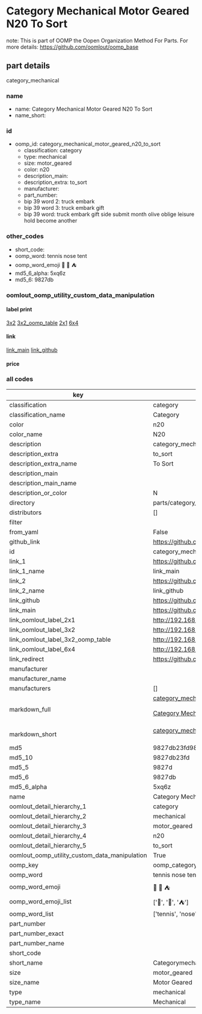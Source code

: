 # Category Mechanical Motor Geared N20 To Sort  

note: This is part of OOMP the Oopen Organization Method For Parts. For more details: https://github.com/oomlout/oomp_base

##  part details
  



category_mechanical



### name
* name: Category Mechanical Motor Geared N20 To Sort
* name_short: 
### id
* oomp_id: category_mechanical_motor_geared_n20_to_sort
  * classification: category
  * type: mechanical
  * size: motor_geared
  * color: n20
  * description_main: 
  * description_extra: to_sort
  * manufacturer: 
  * part_number: 
  * bip 39 word 2: truck embark
  * bip 39 word 3: truck embark gift
  * bip 39 word: truck embark gift side submit month olive oblige leisure hold become another

### other_codes
* short_code: 
* oomp_word: tennis nose tent
* oomp_word_emoji :tennis: :nose: :tent:
* md5_6_alpha: 5xq6z
* md5_6: 9827db






### oomlout_oomp_utility_custom_data_manipulation
#### label print
[3x2](http://192.168.1.245:1112/?label=oomp%205xq6z)
[3x2_oomp_table](http://192.168.1.108:1112/?label=oomp%205xq6z)
[2x1](http://192.168.1.242:1112/?label=oomp%205xq6z)
[6x4](http://192.168.1.55:1112/?label=oomp%205xq6z)    

#### link

[link_main](https://github.com/oomlout/oomlout_oomp_version_1_messy/tree/main/parts/category_mechanical_motor_geared_n20_to_sort) [link_github](https://github.com/oomlout/oomlout_oomp_version_1_messy/tree/main/parts/category_mechanical_motor_geared_n20_to_sort)                             

#### price







### all codes 
| key | value |  
| --- | --- |  
| classification | category |  
| classification_name | Category |  
| color | n20 |  
| color_name | N20 |  
| description | category_mechanical |  
| description_extra | to_sort |  
| description_extra_name | To Sort |  
| description_main |  |  
| description_main_name |  |  
| description_or_color | N  |  
| directory | parts/category_mechanical_motor_geared_n20_to_sort |  
| distributors | [] |  
| filter |  |  
| from_yaml | False |  
| github_link | https://github.com/oomlout/oomlout_oomp_part_src/tree/main/parts/category_mechanical_motor_geared_n20_to_sort |  
| id | category_mechanical_motor_geared_n20_to_sort |  
| link_1 | https://github.com/oomlout/oomlout_oomp_version_1_messy/tree/main/parts/category_mechanical_motor_geared_n20_to_sort |  
| link_1_name | link_main |  
| link_2 | https://github.com/oomlout/oomlout_oomp_version_1_messy/tree/main/parts/category_mechanical_motor_geared_n20_to_sort |  
| link_2_name | link_github |  
| link_github | https://github.com/oomlout/oomlout_oomp_version_1_messy/tree/main/parts/category_mechanical_motor_geared_n20_to_sort |  
| link_main | https://github.com/oomlout/oomlout_oomp_version_1_messy/tree/main/parts/category_mechanical_motor_geared_n20_to_sort |  
| link_oomlout_label_2x1 | http://192.168.1.242:1112/?label=oomp%205xq6z |  
| link_oomlout_label_3x2 | http://192.168.1.245:1112/?label=oomp%205xq6z |  
| link_oomlout_label_3x2_oomp_table | http://192.168.1.108:1112/?label=oomp%205xq6z |  
| link_oomlout_label_6x4 | http://192.168.1.55:1112/?label=oomp%205xq6z |  
| link_redirect | https://github.com/oomlout/oomlout_oomp_version_1_messy/tree/main/parts/category_mechanical_motor_geared_n20_to_sort |  
| manufacturer |  |  
| manufacturer_name |  |  
| manufacturers | [] |  
| markdown_full | [category_mechanical_motor_geared_n20_to_sort](none)<br>[](none)<br>[Category Mechanical Motor Geared N20 To Sort](none)<br><br> |  
| markdown_short | [category_mechanical_motor_geared_n20_to_sort](none)<br><br> |  
| md5 | 9827db23fd9833463dec0c7ec3921749 |  
| md5_10 | 9827db23fd |  
| md5_5 | 9827d |  
| md5_6 | 9827db |  
| md5_6_alpha | 5xq6z |  
| name | Category Mechanical Motor Geared N20 To Sort |  
| oomlout_detail_hierarchy_1 | category |  
| oomlout_detail_hierarchy_2 | mechanical |  
| oomlout_detail_hierarchy_3 | motor_geared |  
| oomlout_detail_hierarchy_4 | n20 |  
| oomlout_detail_hierarchy_5 | to_sort |  
| oomlout_oomp_utility_custom_data_manipulation | True |  
| oomp_key | oomp_category_mechanical_motor_geared_n20_to_sort |  
| oomp_word | tennis nose tent |  
| oomp_word_emoji | :tennis: :nose: :tent: |  
| oomp_word_emoji_list | [':tennis:', ':nose:', ':tent:'] |  
| oomp_word_list | ['tennis', 'nose', 'tent'] |  
| part_number |  |  
| part_number_exact |  |  
| part_number_name |  |  
| short_code |  |  
| short_name | Categorymechanical |  
| size | motor_geared |  
| size_name | Motor Geared |  
| type | mechanical |  
| type_name | Mechanical |  
